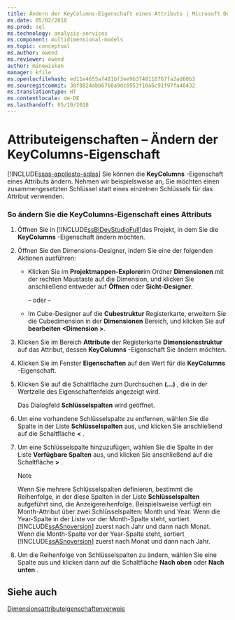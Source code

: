 ```yaml
---
title: Ändern der KeyColumns-Eigenschaft eines Attributs | Microsoft Docs
ms.date: 05/02/2018
ms.prod: sql
ms.technology: analysis-services
ms.component: multidimensional-models
ms.topic: conceptual
ms.author: owend
ms.reviewer: owend
author: minewiskan
manager: kfile
ms.openlocfilehash: ed11e4655af481bf3ee9b3748110767fa2ad60b3
ms.sourcegitcommit: 38f8824abb6760a9dc6953f10a6c91f97fa48432
ms.translationtype: HT
ms.contentlocale: de-DE
ms.lasthandoff: 05/10/2018
---
```

# <a name="attribute-properties---modify-the-keycolumn-property"></a>Attributeigenschaften – Ändern der KeyColumns-Eigenschaft
[!INCLUDE[ssas-appliesto-sqlas](../../includes/ssas-appliesto-sqlas.md)]
  Sie können die **KeyColumns** -Eigenschaft eines Attributs ändern. Nehmen wir beispielsweise an, Sie möchten einen zusammengesetzten Schlüssel statt eines einzelnen Schlüssels für das Attribut verwenden.  
  
### <a name="to-modify-the-keycolumns-property-of-an-attribute"></a>So ändern Sie die KeyColumns-Eigenschaft eines Attributs  
  
1.  Öffnen Sie in [!INCLUDE[ssBIDevStudioFull](../../includes/ssbidevstudiofull-md.md)]das Projekt, in dem Sie die **KeyColumns** -Eigenschaft ändern möchten.  
  
2.  Öffnen Sie den Dimensions-Designer, indem Sie eine der folgenden Aktionen ausführen:  
  
    -   Klicken Sie im **Projektmappen-Explorer**im Ordner **Dimensionen** mit der rechten Maustaste auf die Dimension, und klicken Sie anschließend entweder auf **Öffnen** oder **Sicht-Designer**.  
  
         – oder –  
  
    -   Im Cube-Designer auf die **Cubestruktur** Registerkarte, erweitern Sie die Cubedimension in der **Dimensionen** Bereich, und klicken Sie auf **bearbeiten \<Dimension >**.  
  
3.  Klicken Sie im Bereich **Attribute** der Registerkarte **Dimensionsstruktur** auf das Attribut, dessen **KeyColumns** -Eigenschaft Sie ändern möchten.  
  
4.  Klicken Sie im Fenster **Eigenschaften** auf den Wert für die **KeyColumns** -Eigenschaft.  
  
5.  Klicken Sie auf die Schaltfläche zum Durchsuchen **(...)** , die in der Wertzelle des Eigenschaftenfelds angezeigt wird.  
  
     Das Dialogfeld **Schlüsselspalten** wird geöffnet.  
  
6.  Um eine vorhandene Schlüsselspalte zu entfernen, wählen Sie die Spalte in der Liste **Schlüsselspalten** aus, und klicken Sie anschließend auf die Schaltfläche **\<** .  
  
7.  Um eine Schlüsselspalte hinzuzufügen, wählen Sie die Spalte in der Liste **Verfügbare Spalten** aus, und klicken Sie anschließend auf die Schaltfläche **>** .  
  
    > [!NOTE]  
    >  Wenn Sie mehrere Schlüsselspalten definieren, bestimmt die Reihenfolge, in der diese Spalten in der Liste **Schlüsselspalten** aufgeführt sind, die Anzeigereihenfolge. Beispielsweise verfügt ein Month-Attribut über zwei Schlüsselspalten: Month und Year. Wenn die Year-Spalte in der Liste vor der Month-Spalte steht, sortiert [!INCLUDE[ssASnoversion](../../includes/ssasnoversion-md.md)] zuerst nach Jahr und dann nach Monat. Wenn die Month-Spalte vor der Year-Spalte steht, sortiert [!INCLUDE[ssASnoversion](../../includes/ssasnoversion-md.md)] zuerst nach Monat und dann nach Jahr.  
  
8.  Um die Reihenfolge von Schlüsselspalten zu ändern, wählen Sie eine Spalte aus und klicken dann auf die Schaltfläche **Nach oben** oder **Nach unten** .  
  
## <a name="see-also"></a>Siehe auch  
 [Dimensionsattributeigenschaftenverweis](../../analysis-services/multidimensional-models/dimension-attribute-properties-reference.md)  
  
  
